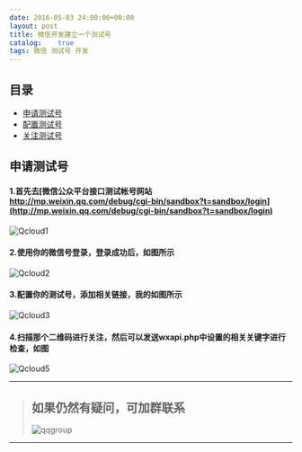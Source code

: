 ```yaml
---
date: 2016-05-03 24:00:00+00:00
layout: post
title: 微信开发建立一个测试号
catalog:    true
tags: 微信 测试号 开发
---
```


## <a name="index"/>目录
* [申请测试号](#apply)
* [配置测试号](#set)
* [关注测试号](#sub)

## <a name="apply"/>申请测试号

#### 1.首先去[微信公众平台接口测试帐号网站 http://mp.weixin.qq.com/debug/cgi-bin/sandbox?t=sandbox/login](http://mp.weixin.qq.com/debug/cgi-bin/sandbox?t=sandbox/login)
![Qcloud1](http://qiniu.hizmz.com/jc3-test.JPG)

#### 2.使用你的微信号登录，登录成功后，如图所示
![Qcloud2](http://qiniu.hizmz.com/jc3-testdl.JPG)

#### 3.配置你的测试号，添加相关链接，我的如图所示
![Qcloud3](http://qiniu.hizmz.com/jc3-testshow.JPG)

#### 4.扫描那个二维码进行关注，然后可以发送wxapi.php中设置的相关关键字进行检查，如图
![Qcloud5](http://qiniu.hizmz.com/jc3-testshow2.gif)

___
>## 如果仍然有疑问，可加群联系
>![qqgroup](http://qiniu.hizmz.com/footshow.jpg)
___